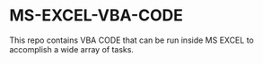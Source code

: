 # MS-EXCEL-VBA-CODE
This repo contains VBA CODE that can be run inside MS EXCEL to accomplish a wide array of tasks.
